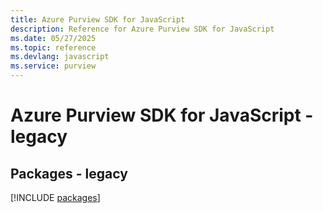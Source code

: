 ```yaml
---
title: Azure Purview SDK for JavaScript
description: Reference for Azure Purview SDK for JavaScript
ms.date: 05/27/2025
ms.topic: reference
ms.devlang: javascript
ms.service: purview
---
```

# Azure Purview SDK for JavaScript - legacy
## Packages - legacy
[!INCLUDE [packages](purview-index.md)]